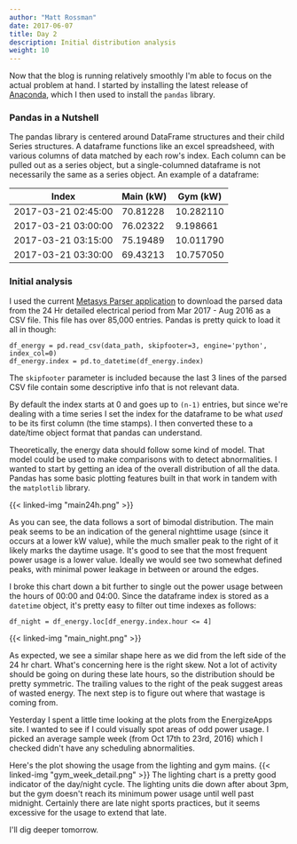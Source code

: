 ```yaml
---
author: "Matt Rossman"
date: 2017-06-07
title: Day 2
description: Initial distribution analysis
weight: 10
---
```



Now that the blog is running relatively smoothly I'm able to focus on the actual problem at hand. I started by installing the latest release of [Anaconda](https://www.continuum.io/downloads), which I then used to install the `pandas` library.

### Pandas in a Nutshell
The pandas library is centered around DataFrame structures and their child Series structures. A dataframe functions like an excel spreadsheed, with various columns of data matched by each row's index. Each column can be pulled out as a series object, but a single-columned dataframe is not necessarily the same as a series object. An example of a dataframe:

Index                | Main (kW) | Gym (kW)
---------------------|-----------|-----------
2017-03-21 02:45:00  | 70.81228  | 10.282110
2017-03-21 03:00:00  |  76.02322 |  9.198661
2017-03-21 03:15:00  | 75.19489  | 10.011790
2017-03-21 03:30:00  | 69.43213  | 10.757050

### Initial analysis
I used the current [Metasys Parser application](https://www.energizeapps.com/) to download the parsed data from the 24 Hr detailed electrical period from Mar 2017 - Aug 2016 as a CSV file. This file has over 85,000 entries. Pandas is pretty quick to load it all in though:

	df_energy = pd.read_csv(data_path, skipfooter=3, engine='python', index_col=0)
	df_energy.index = pd.to_datetime(df_energy.index)

The `skipfooter` parameter is included because the last 3 lines of the parsed CSV file contain some descriptive info that is not relevant data.

By default the index starts at 0 and goes up to `(n-1)` entries, but since we're dealing with a time series I set the index for the dataframe to be what *used* to be its first column (the time stamps). I then converted these to a date/time object format that pandas can understand.

Theoretically, the energy data should follow some kind of model. That model could be used to make comparisons with to detect abnormalities. I wanted to start by getting an idea of the overall distribution of all the data. Pandas has some basic plotting features built in that work in tandem with the `matplotlib` library.

{{< linked-img "main24h.png" >}}

As you can see, the data follows a sort of bimodal distribution. The main peak seems to be an indication of the general nighttime usage (since it occurs at a lower kW value), while the much smaller peak to the right of it likely marks the daytime usage. It's good to see that the most frequent power usage is a lower value. Ideally we would see two somewhat defined peaks, with minimal power leakage in between or around the edges.

I broke this chart down a bit further to single out the power usage between the hours of 00:00 and 04:00. Since the dataframe index is stored as a `datetime` object, it's pretty easy to filter out time indexes as follows:

	df_night = df_energy.loc[df_energy.index.hour <= 4]

{{< linked-img "main_night.png" >}}

As expected, we see a similar shape here as we did from the left side of the 24 hr chart. What's concerning here is the right skew. Not a lot of activity should be going on during these late hours, so the distribution should be pretty symmetric. The trailing values to the right of the peak suggest areas of wasted energy. The next step is to figure out where that wastage is coming from.

Yesterday I spent a little time looking at the plots from the EnergizeApps site. I wanted to see if I could visually spot areas of odd power usage. I picked an average sample week (from Oct 17th to 23rd, 2016) which I checked didn't have any scheduling abnormalities.

Here's the plot showing the usage from the lighting and gym mains.
{{< linked-img "gym_week_detail.png" >}}
The lighting chart is a pretty good indicator of the day/night cycle. The lighting units die down after about 3pm, but the gym doesn't reach its minimum power usage until well past midnight. Certainly there are late night sports practices, but it seems excessive for the usage to extend that late.

I'll dig deeper tomorrow.
